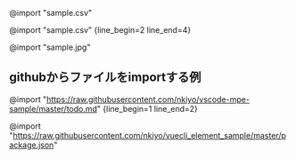 @import "sample.csv"

@import "sample.csv" {line_begin=2 line_end=4}

@import "sample.jpg"

## githubからファイルをimportする例
@import "https://raw.githubusercontent.com/nkiyo/vscode-mpe-sample/master/todo.md" {line_begin=1 line_end=2}

@import "https://raw.githubusercontent.com/nkiyo/vuecli_element_sample/master/package.json"
